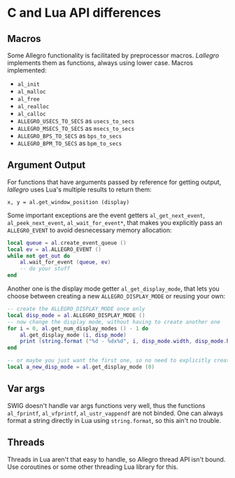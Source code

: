 C and Lua API differences
=========================

Macros
------
Some Allegro functionality is facilitated by preprocessor macros. _Lallegro_
implements them as functions, always using lower case. Macros implemented:

- `al_init`
- `al_malloc`
- `al_free`
- `al_realloc`
- `al_calloc`
- `ALLEGRO_USECS_TO_SECS` as `usecs_to_secs`
- `ALLEGRO_MSECS_TO_SECS` as `msecs_to_secs`
- `ALLEGRO_BPS_TO_SECS` as `bps_to_secs`
- `ALLEGRO_BPM_TO_SECS` as `bpm_to_secs`


Argument Output
---------------
For functions that have arguments passed by reference for getting output,
_lallegro_ uses Lua's multiple results to return them:

    x, y = al.get_window_position (display)

Some important exceptions are the event getters `al_get_next_event`,
`al_peek_next_event`, `al_wait_for_event*`, that makes you explicitly pass an
`ALLEGRO_EVENT` to avoid desnecessary memory allocation:

```lua
local queue = al.create_event_queue ()
local ev = al.ALLEGRO_EVENT ()
while not get_out do
    al.wait_for_event (queue, ev)
    -- do your stuff
end
```

Another one is the display mode getter `al_get_display_mode`, that lets you
choose between creating a new `ALLEGRO_DISPLAY_MODE` or reusing your own:

```lua
-- create the ALLEGRO_DISPLAY_MODE once only
local disp_mode = al.ALLEGRO_DISPLAY_MODE ()
-- now change the display mode, without having to create another one
for i = 0, al.get_num_display_modes () - 1 do
    al.get_display_mode (i, disp_mode)
    print (string.format ("%d - %dx%d", i, disp_mode.width, disp_mode.height))
end

-- or maybe you just want the first one, so no need to explicitly create it
local a_new_disp_mode = al.get_display_mode (0)

```


Var args
--------
SWIG doesn't handle var args functions very well, thus the functions
`al_fprintf`, `al_vfprintf`, `al_ustr_vappendf` are not binded. One can always
format a string directly in Lua using `string.format`, so this ain't no trouble.


Threads
-------
Threads in Lua aren't that easy to handle, so Allegro thread API isn't bound.
Use coroutines or some other threading Lua library for this.
